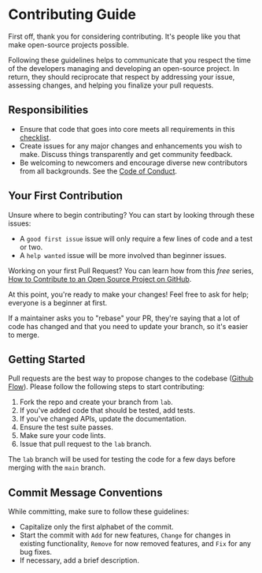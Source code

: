 # Contributing Guide

First off, thank you for considering contributing. It's people like you that make open-source projects possible.

Following these guidelines helps to communicate that you respect the time of the developers managing and developing an open-source project. In return, they should reciprocate that respect by addressing your issue, assessing changes, and helping you finalize your pull requests.

## Responsibilities

- Ensure that code that goes into core meets all requirements in this [checklist](PULL_REQUEST_TEMPLATE.md).
- Create issues for any major changes and enhancements you wish to make. Discuss things transparently and get community feedback.
- Be welcoming to newcomers and encourage diverse new contributors from all backgrounds. See the [Code of Conduct](CODE_OF_CONDUCT.md).

## Your First Contribution

Unsure where to begin contributing? You can start by looking through these issues:

- A `good first issue` issue will only require a few lines of code and a test or two.
- A `help wanted` issue will be more involved than beginner issues.

Working on your first Pull Request? You can learn how from this _free_ series, [How to Contribute to an Open Source Project on GitHub](https://egghead.io/series/how-to-contribute-to-an-open-source-project-on-github).

At this point, you're ready to make your changes! Feel free to ask for help; everyone is a beginner at first.

If a maintainer asks you to "rebase" your PR, they're saying that a lot of code has changed and that you need to update your branch, so it's easier to merge.

## Getting Started

Pull requests are the best way to propose changes to the codebase ([Github Flow](https://docs.github.com/en/get-started/quickstart/github-flow)). Please follow the following steps to start contributing:

1. Fork the repo and create your branch from `lab`.
2. If you've added code that should be tested, add tests.
3. If you've changed APIs, update the documentation.
4. Ensure the test suite passes.
5. Make sure your code lints.
6. Issue that pull request to the `lab` branch.

The `lab` branch will be used for testing the code for a few days before merging with the `main` branch.

## Commit Message Conventions

While committing, make sure to follow these guidelines:

- Capitalize only the first alphabet of the commit.
- Start the commit with `Add` for new features, `Change` for changes in existing functionality, `Remove` for now removed features, and `Fix` for any bug fixes.
- If necessary, add a brief description.
